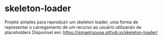 # skeleton-loader
Projeto simples para reproduzir um skeleton loader, uma forma de representar o carregamento de um recurso ao usuário utilizando de placeholders
Disponível em: https://ismaelrsousa.github.io/skeleton-loader/
